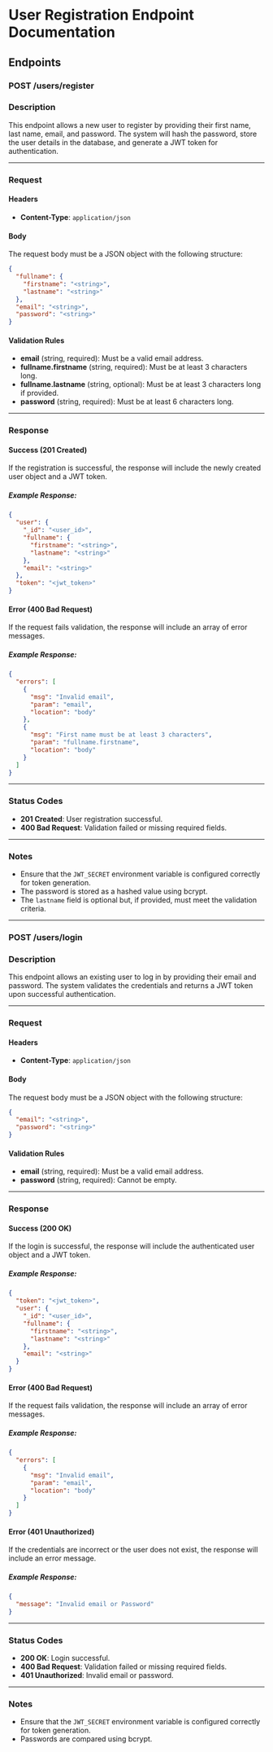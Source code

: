 # User Registration Endpoint Documentation

## Endpoints

### POST /users/register

### Description

This endpoint allows a new user to register by providing their first name, last name, email, and password. The system will hash the password, store the user details in the database, and generate a JWT token for authentication.

---

### Request

#### Headers

- **Content-Type**: `application/json`

#### Body

The request body must be a JSON object with the following structure:

```json
{
  "fullname": {
    "firstname": "<string>",
    "lastname": "<string>"
  },
  "email": "<string>",
  "password": "<string>"
}
```

#### Validation Rules

- **email** (string, required): Must be a valid email address.
- **fullname.firstname** (string, required): Must be at least 3 characters long.
- **fullname.lastname** (string, optional): Must be at least 3 characters long if provided.
- **password** (string, required): Must be at least 6 characters long.

---

### Response

#### Success (201 Created)

If the registration is successful, the response will include the newly created user object and a JWT token.

##### Example Response:

```json
{
  "user": {
    "_id": "<user_id>",
    "fullname": {
      "firstname": "<string>",
      "lastname": "<string>"
    },
    "email": "<string>"
  },
  "token": "<jwt_token>"
}
```

#### Error (400 Bad Request)

If the request fails validation, the response will include an array of error messages.

##### Example Response:

```json
{
  "errors": [
    {
      "msg": "Invalid email",
      "param": "email",
      "location": "body"
    },
    {
      "msg": "First name must be at least 3 characters",
      "param": "fullname.firstname",
      "location": "body"
    }
  ]
}
```

---

### Status Codes

- **201 Created**: User registration successful.
- **400 Bad Request**: Validation failed or missing required fields.

---

### Notes

- Ensure that the `JWT_SECRET` environment variable is configured correctly for token generation.
- The password is stored as a hashed value using bcrypt.
- The `lastname` field is optional but, if provided, must meet the validation criteria.

---

### POST /users/login

### Description

This endpoint allows an existing user to log in by providing their email and password. The system validates the credentials and returns a JWT token upon successful authentication.

---

### Request

#### Headers

- **Content-Type**: `application/json`

#### Body

The request body must be a JSON object with the following structure:

```json
{
  "email": "<string>",
  "password": "<string>"
}
```

#### Validation Rules

- **email** (string, required): Must be a valid email address.
- **password** (string, required): Cannot be empty.

---

### Response

#### Success (200 OK)

If the login is successful, the response will include the authenticated user object and a JWT token.

##### Example Response:

```json
{
  "token": "<jwt_token>",
  "user": {
    "_id": "<user_id>",
    "fullname": {
      "firstname": "<string>",
      "lastname": "<string>"
    },
    "email": "<string>"
  }
}
```

#### Error (400 Bad Request)

If the request fails validation, the response will include an array of error messages.

##### Example Response:

```json
{
  "errors": [
    {
      "msg": "Invalid email",
      "param": "email",
      "location": "body"
    }
  ]
}
```

#### Error (401 Unauthorized)

If the credentials are incorrect or the user does not exist, the response will include an error message.

##### Example Response:

```json
{
  "message": "Invalid email or Password"
}
```

---

### Status Codes

- **200 OK**: Login successful.
- **400 Bad Request**: Validation failed or missing required fields.
- **401 Unauthorized**: Invalid email or password.

---

### Notes

- Ensure that the `JWT_SECRET` environment variable is configured correctly for token generation.
- Passwords are compared using bcrypt.
